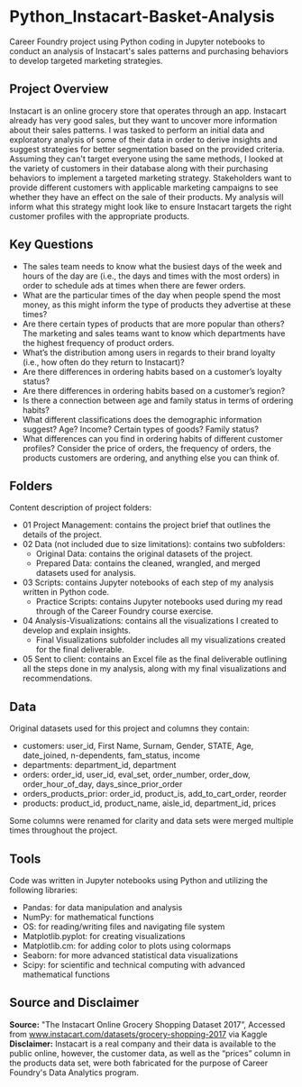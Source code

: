 # Python_Instacart-Basket-Analysis
Career Foundry project using Python coding in Jupyter notebooks to conduct an analysis of Instacart's sales patterns and purchasing behaviors to develop targeted marketing strategies.
## Project Overview
Instacart is an online grocery store that operates through an app. Instacart already has very good sales, but they want to uncover more information about their sales patterns. I was tasked to perform an initial data and exploratory analysis of some of their data in order to derive insights and suggest strategies for better segmentation based on the provided criteria. Assuming they can't target everyone using the same methods, I looked at the variety of customers in their database along with their purchasing behaviors to implement a targeted marketing strategy. Stakeholders want to provide different customers with applicable marketing campaigns to see whether they have an effect on the sale of their products. My analysis will inform what this strategy might look like to ensure Instacart targets the right customer profiles with the appropriate products.
## Key Questions
- The sales team needs to know what the busiest days of the week and hours of the day are (i.e., the days and times with the most orders) in order to schedule ads at times when there are fewer orders.
- What are the particular times of the day when people spend the most money, as this might inform the type of products they advertise at these times?
- Are there certain types of products that are more popular than others? The marketing and sales teams want to know which departments have the highest frequency of product orders.
- What’s the distribution among users in regards to their brand loyalty (i.e., how often do they return to Instacart)?
- Are there differences in ordering habits based on a customer’s loyalty status?
- Are there differences in ordering habits based on a customer’s region?
- Is there a connection between age and family status in terms of ordering habits?
- What different classifications does the demographic information suggest? Age? Income? Certain types of goods? Family status?
- What differences can you find in ordering habits of different customer profiles? Consider the price of orders, the frequency of orders, the products customers are ordering, and anything else you can think of.
## Folders
Content description of project folders:
- 01 Project Management: contains the project brief that outlines the details of the project.
- 02 Data (not included due to size limitations): contains two subfolders:
  - Original Data: contains the original datasets of the project.
  - Prepared Data: contains the cleaned, wrangled, and merged datasets used for analysis.
- 03 Scripts: contains Jupyter notebooks of each step of my analysis written in Python code.
  - Practice Scripts: contains Jupyter notebooks used during my read through of the Career Foundry course exercise.
- 04 Analysis-Visualizations: contains all the visualizations I created to develop and explain insights.
  - Final Visualizations subfolder includes all my visualizations created for the final deliverable.
- 05 Sent to client: contains an Excel file as the final deliverable outlining all the steps done in my analysis, along with my final visualizations and recommendations.
## Data
Original datasets used for this project and columns they contain:
- customers: user_id, First Name, Surnam, Gender, STATE, Age, date_joined, n-dependents, fam_status, income
- departments: department_id, department
- orders: order_id, user_id, eval_set, order_number, order_dow, order_hour_of_day, days_since_prior_order
- orders_products_prior: order_id, product_is, add_to_cart_order, reorder
- products: product_id, product_name, aisle_id, department_id, prices

Some columns were renamed for clarity and data sets were merged multiple times throughout the project.
## Tools
Code was written in Jupyter notebooks using Python and utilizing the following libraries:
- Pandas: for data manipulation and analysis
- NumPy: for mathematical functions
- OS: for reading/writing files and navigating file system
- Matplotlib.pyplot: for creating visualizations
- Matplotlib.cm: for adding color to plots using colormaps
- Seaborn: for more advanced statistical data visualizations
- Scipy: for scientific and technical computing with advanced mathematical functions
## Source and Disclaimer
**Source:** "The Instacart Online Grocery Shopping Dataset 2017”, Accessed from www.instacart.com/datasets/grocery-shopping-2017 via Kaggle
**Disclaimer:** Instacart is a real company and their data is available to the public online, however, the customer data, as well as the “prices” column in the products data set, were both fabricated for the purpose of Career Foundry's Data Analytics program.

